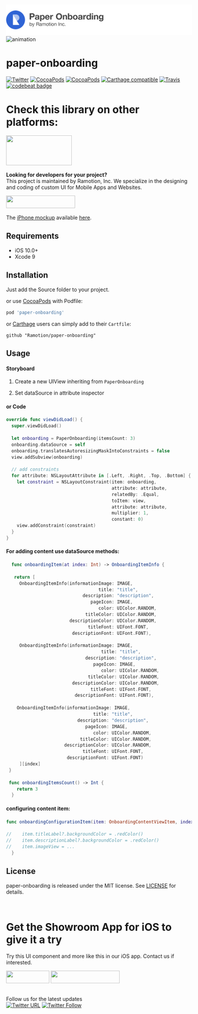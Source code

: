 ![header](./header.png)
![animation](./preview.gif)

# paper-onboarding
[![Twitter](https://img.shields.io/badge/Twitter-@Ramotion-blue.svg?style=flat)](http://twitter.com/Ramotion)
[![CocoaPods](https://img.shields.io/cocoapods/p/paper-onboarding.svg)](https://cocoapods.org/pods/paper-onboarding)
[![CocoaPods](https://img.shields.io/cocoapods/v/paper-onboarding.svg)](http://cocoapods.org/pods/paper-onboarding)
[![Carthage compatible](https://img.shields.io/badge/Carthage-compatible-4BC51D.svg?style=flat)](https://github.com/Ramotion/paper-onboarding)
[![Travis](https://img.shields.io/travis/Ramotion/paper-onboarding.svg)](https://travis-ci.org/Ramotion/paper-onboarding)
[![codebeat badge](https://codebeat.co/badges/d06237c6-6ff7-4560-9602-b6cc65063383)](https://codebeat.co/projects/github-com-ramotion-paper-onboarding)

# Check this library on other platforms:
<a href="https://github.com/Ramotion/paper-onboarding-android">
<img src="https://github.com/ramotion/navigation-stack/raw/master/Android_Java@2x.png" width="178" height="81"></a>

**Looking for developers for your project?**<br>
This project is maintained by Ramotion, Inc. We specialize in the designing and coding of custom UI for Mobile Apps and Websites.

<a href="https://dev.ramotion.com/?utm_source=gthb&utm_medium=special&utm_campaign=paper-onboarding-contact-us">
<img src="https://github.com/ramotion/gliding-collection/raw/master/contact_our_team@2x.png" width="187" height="34"></a> <br>

The [iPhone mockup](https://store.ramotion.com?utm_source=gthb&utm_medium=special&utm_campaign=paper-onboarding) available [here](https://store.ramotion.com?utm_source=gthb&utm_medium=special&utm_campaign=paper-onboarding).

## Requirements

- iOS 10.0+
- Xcode 9

## Installation

Just add the Source folder to your project.

or use [CocoaPods](https://cocoapods.org) with Podfile:

``` ruby
pod 'paper-onboarding'
```

or [Carthage](https://github.com/Carthage/Carthage) users can simply add to their `Cartfile`:
```
github "Ramotion/paper-onboarding"
```

## Usage

#### Storyboard

1) Create a new UIView inheriting from ```PaperOnboarding```

2) Set dataSource in attribute inspector

#### or Code

``` swift
override func viewDidLoad() {
  super.viewDidLoad()

  let onboarding = PaperOnboarding(itemsCount: 3)
  onboarding.dataSource = self
  onboarding.translatesAutoresizingMaskIntoConstraints = false
  view.addSubview(onboarding)

  // add constraints
  for attribute: NSLayoutAttribute in [.Left, .Right, .Top, .Bottom] {
    let constraint = NSLayoutConstraint(item: onboarding,
                                        attribute: attribute,
                                        relatedBy: .Equal,
                                        toItem: view,
                                        attribute: attribute,
                                        multiplier: 1,
                                        constant: 0)
    view.addConstraint(constraint)
  }
}
```

#### For adding content use dataSource methods:

``` swift
  func onboardingItem(at index: Int) -> OnboardingItemInfo {

   return [
     OnboardingItemInfo(informationImage: IMAGE,
                                   title: "title",
                             description: "description",
                                pageIcon: IMAGE,
                                   color: UIColor.RANDOM,
                              titleColor: UIColor.RANDOM,
                        descriptionColor: UIColor.RANDOM,
                               titleFont: UIFont.FONT,
                         descriptionFont: UIFont.FONT),

     OnboardingItemInfo(informationImage: IMAGE,
                                    title: "title",
                              description: "description",
                                 pageIcon: IMAGE,
                                    color: UIColor.RANDOM,
                               titleColor: UIColor.RANDOM,
                         descriptionColor: UIColor.RANDOM,
                                titleFont: UIFont.FONT,
                          descriptionFont: UIFont.FONT),

    OnboardingItemInfo(informationImage: IMAGE,
                                 title: "title",
                           description: "description",
                              pageIcon: IMAGE,
                                 color: UIColor.RANDOM,
                            titleColor: UIColor.RANDOM,
                      descriptionColor: UIColor.RANDOM,
                             titleFont: UIFont.FONT,
                       descriptionFont: UIFont.FONT)
     ][index]
 }

 func onboardingItemsCount() -> Int {
    return 3
  }

```

#### configuring content item:

``` swift
func onboardingConfigurationItem(item: OnboardingContentViewItem, index: Int) {

//    item.titleLabel?.backgroundColor = .redColor()
//    item.descriptionLabel?.backgroundColor = .redColor()
//    item.imageView = ...
  }
```
## License

paper-onboarding is released under the MIT license.
See [LICENSE](./LICENSE) for details.

<br>

# Get the Showroom App for iOS to give it a try
Try this UI component and more like this in our iOS app. Contact us if interested.

<a href="https://itunes.apple.com/app/apple-store/id1182360240?pt=550053&ct=paper-onboarding&mt=8" >
<img src="https://github.com/ramotion/gliding-collection/raw/master/app_store@2x.png" width="117" height="34"></a>

<a href="https://dev.ramotion.com/?utm_source=gthb&utm_medium=special&utm_campaign=paper-onboarding-contact-us">
<img src="https://github.com/ramotion/gliding-collection/raw/master/contact_our_team@2x.png" width="187" height="34"></a>
<br>
<br>

Follow us for the latest updates<br>
[![Twitter URL](https://img.shields.io/twitter/url/http/shields.io.svg?style=social)](https://twitter.com/intent/tweet?text=https://github.com/ramotion/paper-onboarding)
[![Twitter Follow](https://img.shields.io/twitter/follow/ramotion.svg?style=social)](https://twitter.com/ramotion)
